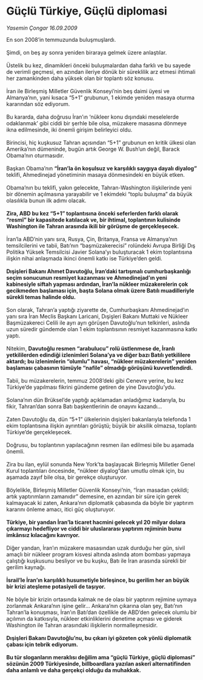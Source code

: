# Güçlü Türkiye, Güçlü diplomasi

*Yasemin Çongar 16.09.2009*

<div class="taraf_structure_2col_1zq">
<div class="margen_n">



 <p>En son 2008’in temmuzunda buluşmuşlardı. <br/><br/>Şimdi, on beş ay sonra yeniden biraraya gelmek üzere anlaştılar. <br/><br/>Üstelik bu kez, dinamikleri önceki buluşmalardan daha farklı ve bu sayede de verimli geçmesi, en azından ileriye dönük bir süreklilik arz etmesi ihtimali her zamankinden daha yüksek olan bir toplantı söz konusu. <br/><br/>İran ile Birleşmiş Milletler Güvenlik Konseyi’nin beş daimi üyesi ve Almanya’nın, yani kısaca “5+1” grubunun, 1 ekimde yeniden masaya oturma kararından söz ediyorum. <br/><br/>Bu kararda, daha doğrusu İran’ın ‘nükleer konu dışındaki meselelerde odaklanmak’ gibi ciddi bir şerhle bile olsa, müzakere masasına dönmeye ikna edilmesinde, iki önemli girişim belirleyici oldu. <br/><br/>Birincisi, hiç kuşkusuz Tahran açısından “5+1” grubunun en kritik ülkesi olan Amerika’nın dümeninde, bugün artık George W. Bush’un değil, Barack Obama’nın oturmasıdır. <br/><br/>Başkan Obama’nın <b>“İran’la ön koşulsuz ve karşılıklı saygıya dayalı diyalog” </b>teklifi, Ahmedinejad yönetiminin masaya dönmesindeki en büyük etken. <br/><br/>Obama’nın bu teklifi, yakın gelecekte, Tahran-Washington ilişkilerinde yeni bir dönemin açılmasına yarayabilir ve 1 ekimdeki “toplu buluşma” da büyük olasılıkla bunun ilk adımı olacak.<b> <br/><br/>Zira, ABD bu kez “5+1” toplantısına önceki seferlerden farklı olarak “resmî” bir kapasitede katılacak ve, bir ihtimal, toplantının kulisinde Washington ile Tahran arasında ikili bir görüşme de gerçekleşecek.</b> <br/><br/>İran’la ABD’nin yanı sıra, Rusya, Çin, Britanya, Fransa ve Almanya’nın temsilcilerini ve tabii, Batı’nın “başmüzakerecisi” rolündeki Avrupa Birliği Dış Politika Yüksek Temsilcisi Javier Solana’yı buluşturacak 1 ekim toplantısına ilişkin nihai anlaşmada ikinci önemli katkı ise Türkiye’den geldi.<b> <br/><br/>Dışişleri Bakanı Ahmet Davutoğlu, İran’daki tartışmalı cumhurbaşkanlığı seçim sonucunun resmiyet kazanması ve Ahmedinejad’ın yeni kabinesiyle siftah yapması ardından, İran’la nükleer müzakerelerin çok gecikmeden başlaması için, başta Solana olmak üzere Batılı muadilleriyle sürekli temas halinde oldu.</b> <br/><br/>Son olarak, Tahran’a yaptığı ziyarette de, Cumhurbaşkanı Ahmedinejad’ın yanı sıra İran Meclis Başkanı Laricani, Dışişleri Bakanı Muttaki ve Nükleer Başmüzakereci Celili ile ayrı ayrı görüşen Davutoğlu’nun telkinleri, aslında uzun süredir gündemde olan 1 ekim toplantısının resmiyet kazanmasına katkı yaptı. <br/><br/>Nitekim, <b>Davutoğlu resmen “arabulucu” rolü üstlenmese de, İranlı yetkililerden edindiği izlenimleri Solana’ya ve diğer bazı Batılı yetkililere aktardı; bu izlenimlerin “olumlu” havası, “nükleer müzakerelerin” yeniden başlaması çabasının tümüyle “nafile” olmadığı görüşünü kuvvetlendirdi.</b> <br/><br/>Tabii, bu müzakerelerin, temmuz 2008’deki gibi Cenevre yerine, bu kez Türkiye’de yapılması fikrini gündeme getiren de yine Davutoğlu’ydu. <br/><br/>Solana’nın dün Brüksel’de yaptığı açıklamadan anladığımız kadarıyla, bu fikir, Tahran’dan sonra Batı başkentlerinin de onayını kazandı... <br/><br/>Zaten Davutoğlu da, dün “5+1” ülkelerinin dışişleri bakanlarıyla telefonda 1 ekim toplantısına ilişkin ayrıntıları görüştü; büyük bir aksilik olmazsa, toplantı Türkiye’de gerçekleşecek. <br/><br/>Doğrusu, bu toplantının yapılacağının resmen ilan edilmesi bile bu aşamada önemli. <br/><br/>Zira bu ilan, eylül sonunda New York’ta başlayacak Birleşmiş Milletler Genel Kurul toplantıları öncesinde, “nükleer diyalog”dan umutlu olmak için, bu aşamada zayıf bile olsa, bir gerekçe oluşturuyor. <br/><br/>Böylelikle, Birleşmiş Milletler Güvenlik Konseyi’nin, “İran masadan çekildi; artık yaptırımların zamanıdır” demesine, en azından bir süre için gerek kalmayacak ki zaten, Ankara’nın diplomatik çabasında da böyle bir yaptırım kararını önleme amacı, itici güç oluşturuyor.<b> <br/><br/>Türkiye, bir yandan İran’la ticaret hacmini gelecek yıl 20 milyar dolara çıkarmayı hedefliyor ve ciddi bir uluslararası yaptırım rejiminin bunu imkânsız kılacağını kavrıyor.</b> <br/><br/>Diğer yandan, İran’ın müzakere masasından uzak durduğu her gün, sivil amaçlı bir nükleer program kisvesi altında aslında atom bombası yapmaya çalıştığı kuşkusunu besliyor ve bu kuşku, Batı ile İran arasında sürekli bir gerilim kaynağı. <b><br/><br/>İsrail’le İran’ın karşılıklı husumetiyle birleşince, bu gerilim her an büyük bir krizi ateşleme potasiyeli de taşıyor.</b> <br/><br/>Ne böyle bir krizin ortasında kalmak ne de olası bir yaptırım rejimine uymaya zorlanmak Ankara’nın işine gelir... Ankara’nın çıkarına olan şey, Batı’nın Tahran’la konuşması, İran’ın Batı’dan özellikle de ABD’den gelecek olumlu bir açılımın da katkısıyla, nükleer etkinliklerini denetime açması ve giderek Washington ile Tahran arasındaki ilişkilerin normalleşmesidir.<b> <br/><br/>Dışişleri Bakanı Davutoğlu’nu, bu çıkarı iyi gözeten çok yönlü diplomatik çabası için tebrik ediyorum. <br/><br/>Bu tür sloganların meraklısı değilim ama “güçlü Türkiye, güçlü diplomasi” sözünün 2009 Türkiyesinde, billboardlara yazılan askerî alternatifinden daha anlamlı ve daha gerçekçi olduğu da muhakkak.</b></p>
<br/>
<br/>
<br/>



<br/>


<div id="taraf_not">
</div>

</div>


</div>
